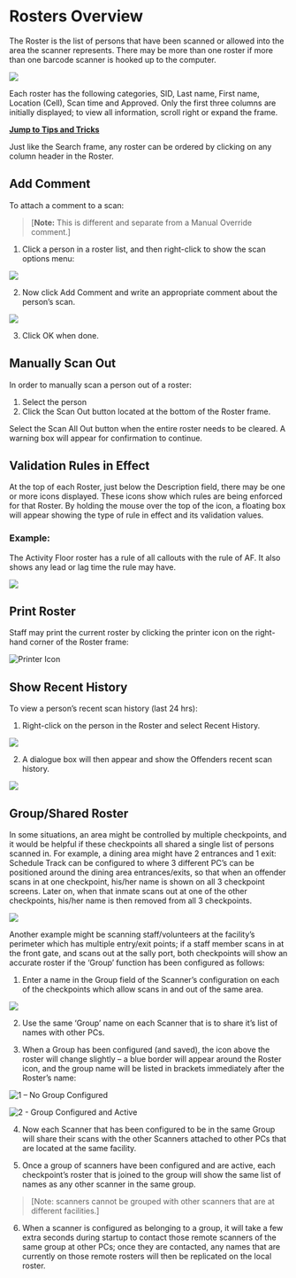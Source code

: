 # Rosters Overview

The Roster is the list of persons that have been scanned or allowed into the area the scanner represents. There may be more than one roster if more than one barcode scanner is hooked up to the computer.

![](../../../.gitbook/assets/028.png)

Each roster has the following categories, SID, Last name, First name, Location \(Cell\), Scan time and Approved. Only the first three columns are initially displayed; to view all information, scroll right or expand the frame.

[**Jump to Tips and Tricks**](../../../unions/afscme/)

Just like the Search frame, any roster can be ordered by clicking on any column header in the Roster.

## Add Comment

To attach a comment to a scan:

> \[**Note:** This is different and separate from a Manual Override comment.\]

1. Click a person in a roster list, and then right-click to show the scan options menu:

![](../../../.gitbook/assets/029.png)

2. Now click Add Comment and write an appropriate comment about the person’s scan.

![](../../../.gitbook/assets/030.png)

3. Click OK when done.

## Manually Scan Out

In order to manually scan a person out of a roster:

1. Select the person 
2. Click the Scan Out button located at the bottom of the Roster frame.

Select the Scan All Out button when the entire roster needs to be cleared. A warning box will appear for confirmation to continue.

## Validation Rules in Effect

At the top of each Roster, just below the Description field, there may be one or more icons displayed. These icons show which rules are being enforced for that Roster. By holding the mouse over the top of the icon, a floating box will appear showing the type of rule in effect and its validation values.

### **Example:**

The Activity Floor roster has a rule of all callouts with the rule of AF. It also shows any lead or lag time the rule may have.

![](../../../.gitbook/assets/031.png)

## Print Roster

Staff may print the current roster by clicking the printer icon on the right-hand corner of the Roster frame:

![Printer Icon](../../../.gitbook/assets/032p.png)

## Show Recent History

To view a person’s recent scan history \(last 24 hrs\):

1. Right-click on the person in the Roster and select Recent History.

![](../../../.gitbook/assets/032.png)

2. A dialogue box will then appear and show the Offenders recent scan history.

![](../../../.gitbook/assets/033.png)

## Group/Shared Roster

In some situations, an area might be controlled by multiple checkpoints, and it would be helpful if these checkpoints all shared a single list of persons scanned in. For example, a dining area might have 2 entrances and 1 exit: Schedule Track can be configured to where 3 different PC’s can be positioned around the dining area entrances/exits, so that when an offender scans in at one checkpoint, his/her name is shown on all 3 checkpoint screens. Later on, when that inmate scans out at one of the other checkpoints, his/her name is then removed from all 3 checkpoints.

![](../../../.gitbook/assets/034.png)

Another example might be scanning staff/volunteers at the facility’s perimeter which has multiple entry/exit points; if a staff member scans in at the front gate, and scans out at the sally port, both checkpoints will show an accurate roster if the ‘Group’ function has been configured as follows:

1. Enter a name in the Group field of the Scanner’s configuration on each of the checkpoints which allow scans in and out of the same area.

![](../../../.gitbook/assets/035.png)

2. Use the same ‘Group’ name on each Scanner that is to share it’s list of names with other PCs.

3. When a Group has been configured \(and saved\), the icon above the roster will change slightly – a blue border will appear around the Roster icon, and the group name will be listed in brackets immediately after the Roster’s name:

![1 &#x2013; No Group Configured](../../../.gitbook/assets/036.png)

![2 - Group Configured and Active](../../../.gitbook/assets/037.png)

4. Now each Scanner that has been configured to be in the same Group will share their scans with the other Scanners attached to other PCs that are located at the same facility.

5. Once a group of scanners have been configured and are active, each checkpoint’s roster that is joined to the group will show the same list of names as any other scanner in the same group.

> \[Note: scanners cannot be grouped with other scanners that are at different facilities.\]

6. When a scanner is configured as belonging to a group, it will take a few extra seconds during startup to contact those remote scanners of the same group at other PCs; once they are contacted, any names that are currently on those remote rosters will then be replicated on the local roster.  


